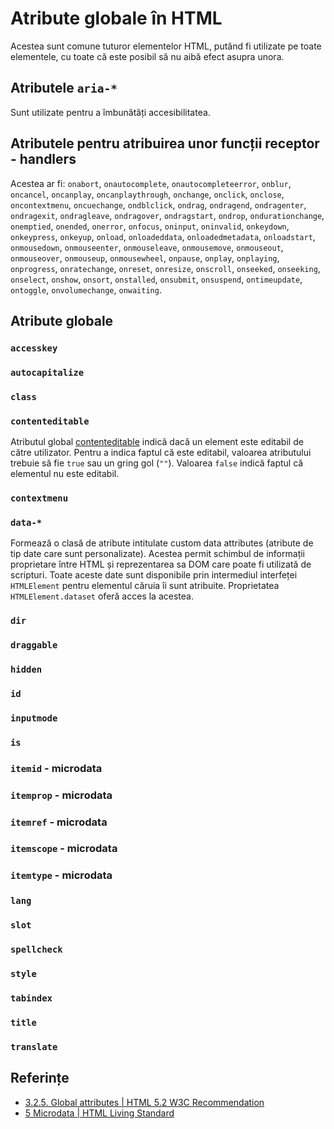 # Atribute globale în HTML

Acestea sunt comune tuturor elementelor HTML, putând fi utilizate pe toate elementele, cu toate că este posibil să nu aibă efect asupra unora.

## Atributele `aria-*`

Sunt utilizate pentru a îmbunătăți accesibilitatea.

## Atributele pentru atribuirea unor funcții receptor - handlers

Acestea ar fi: `onabort`, `onautocomplete`, `onautocompleteerror`, `onblur`, `oncancel`, `oncanplay`, `oncanplaythrough`, `onchange`, `onclick`, `onclose`, `oncontextmenu`, `oncuechange`, `ondblclick`, `ondrag`, `ondragend`, `ondragenter`, `ondragexit`, `ondragleave`, `ondragover`, `ondragstart`, `ondrop`, `ondurationchange`, `onemptied`, `onended`, `onerror`, `onfocus`, `oninput`, `oninvalid`, `onkeydown`, `onkeypress`, `onkeyup`, `onload`, `onloadeddata`, `onloadedmetadata`, `onloadstart`, `onmousedown`, `onmouseenter`, `onmouseleave`, `onmousemove`, `onmouseout`, `onmouseover`, `onmouseup`, `onmousewheel`, `onpause`, `onplay`, `onplaying`, `onprogress`, `onratechange`, `onreset`, `onresize`, `onscroll`, `onseeked`, `onseeking`, `onselect`, `onshow`, `onsort`, `onstalled`, `onsubmit`, `onsuspend`, `ontimeupdate`, `ontoggle`, `onvolumechange`, `onwaiting`.

## Atribute globale

### `accesskey`

### `autocapitalize`

### `class`

### `contenteditable`

Atributul global [contenteditable](https://developer.mozilla.org/en-US/docs/Web/HTML/Global_attributes/contenteditable) indică dacă un element este editabil de către utilizator. Pentru a indica faptul că este editabil, valoarea atributului trebuie să fie `true` sau un gring gol (`""`). Valoarea `false` indică faptul că elementul nu este editabil.

### `contextmenu`

### `data-*`

Formează o clasă de atribute intitulate custom data attributes (atribute de tip date care sunt personalizate). Acestea permit schimbul de informații proprietare între HTML și reprezentarea sa DOM care poate fi utilizată de scripturi. Toate aceste date sunt disponibile prin intermediul interfeței `HTMLElement` pentru elementul căruia îi sunt atribuite. Proprietatea `HTMLElement.dataset` oferă acces la acestea.

### `dir`

### `draggable`

### `hidden`

### `id`

### `inputmode`

### `is`

### `itemid` - microdata

### `itemprop` - microdata

### `itemref` - microdata

### `itemscope` - microdata

### `itemtype` - microdata

### `lang`

### `slot`

### `spellcheck`

### `style`

### `tabindex`

### `title`

### `translate`

## Referințe

- [3.2.5. Global attributes | HTML 5.2 W3C Recommendation](https://www.w3.org/TR/html52/dom.html#global-attributes)
- [5 Microdata | HTML Living Standard](https://html.spec.whatwg.org/multipage/microdata.html#microdata)
